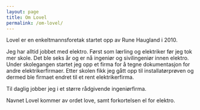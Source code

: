```yaml
---
layout: page
title: Om Lovel
permalink: /om-lovel/
---
```


Lovel er en enkeltmannsforetak startet opp av Rune Haugland i 2010.

Jeg har alltid jobbet med elektro. Først som lærling og elektriker før jeg tok mer skole. Det ble seks år og er nå ingeniør og sivilingeniør innen elektro. Under skolegangen startet jeg opp et firma for å tegne dokumentasjon for andre elektrikerfirmaer. Etter skolen fikk jeg gått opp til installatørprøven og dermed ble firmaet endret til et rent elektrikerfirma.

Til daglig jobber jeg i et større rådgivende ingeniørfirma.

Navnet Lovel kommer av ordet love, samt forkortelsen el for elektro.        
